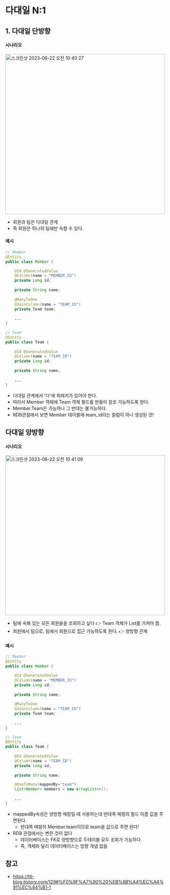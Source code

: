 # 다대일 N:1

## 1. 다대일 단방향

#### 시나리오

<img width="500" alt="스크린샷 2023-06-22 오전 10 40 27" src="https://github.com/yaezzin/TIL/assets/97823928/e06918c1-ad6f-44bb-b347-de4879e649ad">

* 회원과 팀은 다대일 관계
* 즉 회원은 하나의 팀에만 속할 수 있다.

#### 예시

```java
// Member
@Entity
public class Member {

    @Id @GeneratedValue
    @Column(name = "MEMBER_ID")
    private Long id;
    
    private String name;
    
    @ManyToOne 
    @JoinColumn(name = "TEAM_ID")
    private Team team;
    
    ...
}

// Team
@Entity
public class Team {
	
    @Id @GeneratedValue
    @Column(name = "TEAM_ID")
    private Long id;
    
    private String name;
    
    ...
}
```

* 다대일 관계에서 '다'에 외래키가 있어야 한다.
* 따라서 Member 객체에 Team 객체 필드를 만들어 참조 가능하도록 한다.
* Member.Team은 가능하나 그 반대는 불가능하다.
* RDB관점에서 보면 Member 테이블에 team_id라는 컬럼이 하나 생성된 것!

## 다대일 양방향

#### 시나리오

<img width="500" alt="스크린샷 2023-06-22 오전 10 41 09" src="https://github.com/yaezzin/TIL/assets/97823928/9aec368a-dd74-4e55-81e6-54f1c2bc1bb1">

* 팀에 속해 있는 모든 회원들을 조회하고 싶다 👉 Team 객체가 List<Member>를 가져야 함.
* 회원에서 팀으로, 팀에서 회원으로 접근 가능하도록 한다. 👉 양방향 관계

#### 예시

```java
// Member
@Entity
public class Member {

    @Id @GeneratedValue
    @Column(name = "MEMBER_ID")
    private Long id;
    
    private String name;
    
    @ManyToOne 
    @JoinColumn(name = "TEAM_ID")
    private Team team;
    
    ...
}

// Team
@Entity
public class Team {
	
    @Id @GeneratedValue
    @Column(name = "TEAM_ID")
    private Long id;
    
    private String name;

    @OneToMany(mappedBy="team")
    List<Member> members = new ArrayList<>();
    
    ...
}
```
* mappedBy속성은 양방향 매핑일 때 사용하는데 반대족 매핑의 필드 이름 값을 주면된다.
  * 반대쪽 매핑이 Member.team이므로 team을 값으로 주면 된다!
* RDB 관점에서는 변한 것이 없다
  * 데이터베이스는 FK로 양방향으로 두테이블 모두 조회가 가능하다
  * 즉, 객체와 달리 데이터베이스는 방향 개념 없음

## 참고
* https://ttl-blog.tistory.com/129#%F0%9F%A7%90%20%EB%8B%A4%EC%A4%91%EC%84%B1-1
